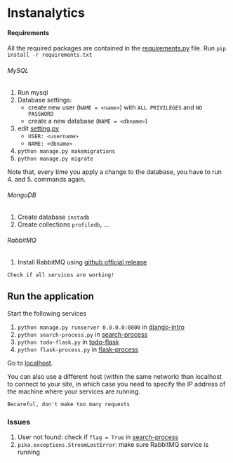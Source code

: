 # Instanalytics

#### Requirements 
All the required packages are contained in the [requirements.py](requirements.txt) file. Run `pip install -r requirements.txt`


###### MySQL
1. Run mysql
2. Database settings: 
    * create new user (`NAME = <name>`) with `ALL PRIVILEGES` and `NO PASSWORD`
    * create a new database (`NAME = <dbname>`)
3. edit [setting.py](django-intro/instanalytics/settings.py)
    * `USER: <username>`
    * `NAME: <dbname>`
4. `python manage.py makemigrations`
5. `python manage.py migrate`

Note that, every time you apply a change to the database, you have to run 4. and 5. commands again.

###### MongoDB
1. Create database `instadb`
2. Create collections `profiledb`, ...
###### RabbitMQ
1. Install RabbitMQ using [github official release](https://github.com/rabbitmq/rabbitmq-server/releases/download/v3.8.2/rabbitmq-server-3.8.2.exe)
```
Check if all services are working!
```

## Run the application

Start the following services
1. `python manage.py runserver 0.0.0.0:8000` in [django-intro](django-intro)
2. `python search-process.py` in [search-process](search-process)
3. `python todo-flask.py` in [todo-flask](todo-flask)
4. `python flask-process.py` in [flask-process](flask-process)

Go to [localhost](http://127.0.0.1:8000). 

You can also use a different host (within the same network) than localhost to connect to your site, in which case you need to specify the IP address of the machine where your services are running.
```
Becareful, don't make too many requests
```

### Issues
1. User not found: check if `flag = True` in [search-process](search-process/app/route.py)
2. `pika.exceptions.StreamLostError`: make sure RabbitMQ service is running